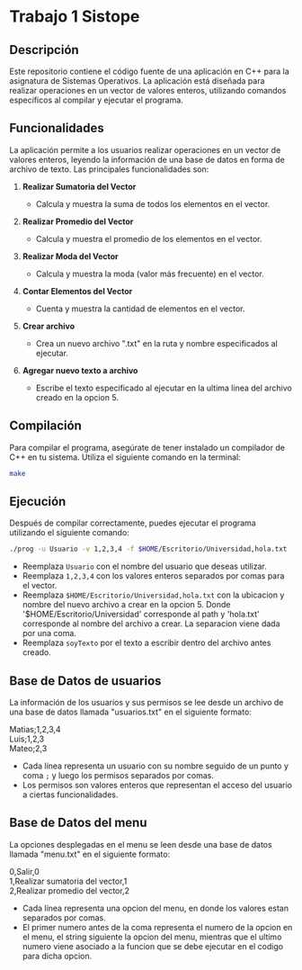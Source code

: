 # Trabajo 1 Sistope

## Descripción

Este repositorio contiene el código fuente de una aplicación en C++ para la asignatura de Sistemas Operativos. La aplicación está diseñada para realizar operaciones en un vector de valores enteros, utilizando comandos específicos al compilar y ejecutar el programa.

## Funcionalidades

La aplicación permite a los usuarios realizar operaciones en un vector de valores enteros, leyendo la información de una base de datos en forma de archivo de texto. Las principales funcionalidades son:

1. **Realizar Sumatoria del Vector**
   - Calcula y muestra la suma de todos los elementos en el vector.

2. **Realizar Promedio del Vector**
   - Calcula y muestra el promedio de los elementos en el vector.

3. **Realizar Moda del Vector**
   - Calcula y muestra la moda (valor más frecuente) en el vector.

4. **Contar Elementos del Vector**
   - Cuenta y muestra la cantidad de elementos en el vector.
  
5. **Crear archivo**
   - Crea un nuevo archivo ".txt" en la ruta y nombre especificados al ejecutar.

6. **Agregar nuevo texto a archivo**
   - Escribe el texto especificado al ejecutar en la ultima linea del archivo creado en la opcion 5.


## Compilación

Para compilar el programa, asegúrate de tener instalado un compilador de C++ en tu sistema. Utiliza el siguiente comando en la terminal:

```bash
make
```


## Ejecución

Después de compilar correctamente, puedes ejecutar el programa utilizando el siguiente comando:

```bash
./prog -u Usuario -v 1,2,3,4 -f $HOME/Escritorio/Universidad,hola.txt -t soyTexto
```

- Reemplaza `Usuario` con el nombre del usuario que deseas utilizar.
- Reemplaza `1,2,3,4` con los valores enteros separados por comas para el vector.
- Reemplaza `$HOME/Escritorio/Universidad,hola.txt` con la ubicacion y nombre del nuevo archivo a crear en la opcion 5. Donde '$HOME/Escritorio/Universidad' corresponde al path y 'hola.txt' corresponde al nombre del archivo a crear. La separacion viene dada por una coma.
- Reemplaza `soyTexto` por el texto a escribir dentro del archivo antes creado.

## Base de Datos de usuarios

La información de los usuarios y sus permisos se lee desde un archivo de una base de datos llamada "usuarios.txt" en el siguiente formato:

Matias;1,2,3,4  
Luis;1,2,3  
Mateo;2,3


- Cada línea representa un usuario con su nombre seguido de un punto y coma `;` y luego los permisos separados por comas.
- Los permisos son valores enteros que representan el acceso del usuario a ciertas funcionalidades.

## Base de Datos del menu
La opciones desplegadas en el menu se leen desde una base de datos llamada "menu.txt" en el siguiente formato:

0,Salir,0  
1,Realizar sumatoria del vector,1  
2,Realizar promedio del vector,2  



- Cada línea representa una opcion del menu, en donde los valores estan separados por comas.
- El primer numero antes de la coma representa el numero de la opcion en el menu, el string siguiente la opcion del menu, mientras que el ultimo numero viene asociado a la funcion que se debe ejecutar en el codigo para dicha opcion.
